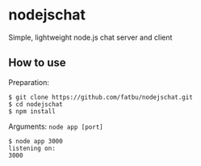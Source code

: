# nodejschat
Simple, lightweight node.js chat server and client

## How to use
Preparation:
```
$ git clone https://github.com/fatbu/nodejschat.git
$ cd nodejschat
$ npm install
```

Arguments:
`node app [port]`

```
$ node app 3000
listening on:
3000
```
